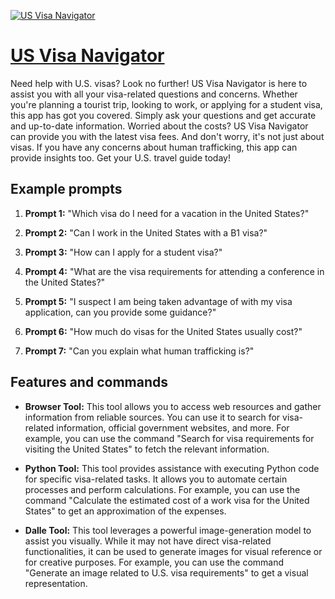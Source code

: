 [![US Visa Navigator](https://files.oaiusercontent.com/file-aAa0A5NljhQh5DRxNenfq3UE?se=2123-10-17T00%3A28%3A05Z&sp=r&sv=2021-08-06&sr=b&rscc=max-age%3D31536000%2C%20immutable&rscd=attachment%3B%20filename%3D928f1159-f2ea-4693-b872-76472526911c.png&sig=zLydiN/87CF9sPY/CDs8Aq/Dr8JdnMIUBrqyh4FIuTg%3D)](https://chat.openai.com/g/g-zD3P0dril-us-visa-navigator)

# [US Visa Navigator](https://chat.openai.com/g/g-zD3P0dril-us-visa-navigator)

Need help with U.S. visas? Look no further! US Visa Navigator is here to assist you with all your visa-related questions and concerns. Whether you're planning a tourist trip, looking to work, or applying for a student visa, this app has got you covered. Simply ask your questions and get accurate and up-to-date information. Worried about the costs? US Visa Navigator can provide you with the latest visa fees. And don't worry, it's not just about visas. If you have any concerns about human trafficking, this app can provide insights too. Get your U.S. travel guide today!

## Example prompts

1. **Prompt 1:** "Which visa do I need for a vacation in the United States?"

2. **Prompt 2:** "Can I work in the United States with a B1 visa?"

3. **Prompt 3:** "How can I apply for a student visa?"

4. **Prompt 4:** "What are the visa requirements for attending a conference in the United States?"

5. **Prompt 5:** "I suspect I am being taken advantage of with my visa application, can you provide some guidance?"

6. **Prompt 6:** "How much do visas for the United States usually cost?"

7. **Prompt 7:** "Can you explain what human trafficking is?"

## Features and commands

- **Browser Tool:** This tool allows you to access web resources and gather information from reliable sources. You can use it to search for visa-related information, official government websites, and more. For example, you can use the command "Search for visa requirements for visiting the United States" to fetch the relevant information.

- **Python Tool:** This tool provides assistance with executing Python code for specific visa-related tasks. It allows you to automate certain processes and perform calculations. For example, you can use the command "Calculate the estimated cost of a work visa for the United States" to get an approximation of the expenses.

- **Dalle Tool:** This tool leverages a powerful image-generation model to assist you visually. While it may not have direct visa-related functionalities, it can be used to generate images for visual reference or for creative purposes. For example, you can use the command "Generate an image related to U.S. visa requirements" to get a visual representation.